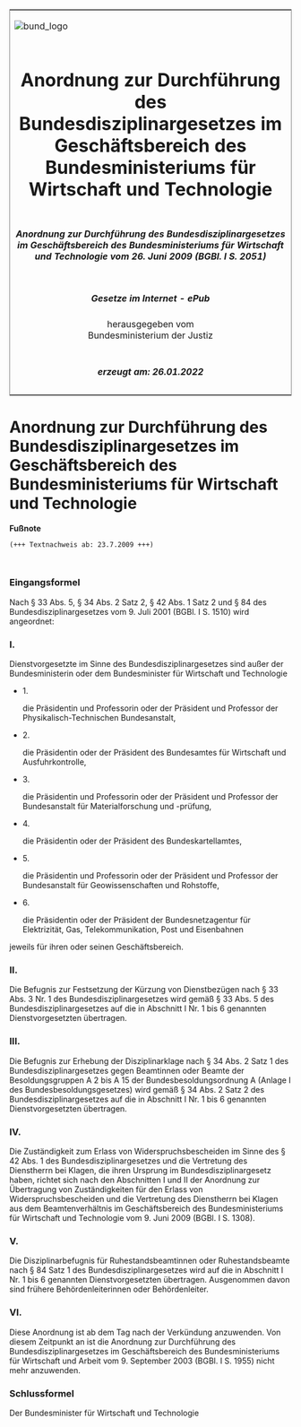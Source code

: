 <span id="DECKBLATT.html"></span>

<table border="0" frame="border" width="100%">

<tr valign="top">

<td align="left">

![bund\_logo](BfJ_2021_Web_de_de.gif)

</td>

<td align="right">

 

</td>

</tr>

<tr align="center" valign="middle">

<td colspan="2">

# Anordnung zur Durchführung des Bundesdisziplinargesetzes im Geschäftsbereich des Bundesministeriums für Wirtschaft und Technologie

</td>

</tr>

<tr align="center" valign="middle">

<td colspan="2">

##### Anordnung zur Durchführung des Bundesdisziplinargesetzes im Geschäftsbereich des Bundesministeriums für Wirtschaft und Technologie vom 26. Juni 2009 (BGBl. I S. 2051)

</td>

</tr>

<tr align="center" valign="middle">

<td colspan="2">

  
  

##### Gesetze im Internet - ePub  
  
herausgegeben vom  
Bundesministerium der Justiz

</td>

</tr>

<tr align="center" valign="bottom">

<td colspan="2">

  
  

##### erzeugt am: 26.01.2022

</td>

</tr>

</table>

<span id="BJNR205100009.html"></span>

# Anordnung zur Durchführung des Bundesdisziplinargesetzes im Geschäftsbereich des Bundesministeriums für Wirtschaft und Technologie

<div>

  
**Fußnote**

<div class="jnhtml">

<div>

<div class="jurAbsatz">

  

``` 
(+++ Textnachweis ab: 23.7.2009 +++)

 
```

</div>

</div>

</div>

</div>

<span id="BJNR205100009BJNE000100000.html"></span>

### Eingangsformel  

<div>

<div class="jnhtml">

<div>

<div class="jurAbsatz">

Nach § 33 Abs. 5, § 34 Abs. 2 Satz 2, § 42 Abs. 1 Satz 2 und § 84 des
Bundesdisziplinargesetzes vom 9. Juli 2001 (BGBl. I S. 1510) wird
angeordnet:

</div>

</div>

</div>

</div>

<span id="BJNR205100009BJNE000200000.html"></span>

### I.  

<div>

<div class="jnhtml">

<div>

<div class="jurAbsatz">

Dienstvorgesetzte im Sinne des Bundesdisziplinargesetzes sind außer der
Bundesministerin oder dem Bundesminister für Wirtschaft und Technologie

  - 1\.
    
    <div>
    
    die Präsidentin und Professorin oder der Präsident und Professor der
    Physikalisch-Technischen Bundesanstalt,
    
    </div>

  - 2\.
    
    <div>
    
    die Präsidentin oder der Präsident des Bundesamtes für Wirtschaft
    und Ausfuhrkontrolle,
    
    </div>

  - 3\.
    
    <div>
    
    die Präsidentin und Professorin oder der Präsident und Professor der
    Bundesanstalt für Materialforschung und -prüfung,
    
    </div>

  - 4\.
    
    <div>
    
    die Präsidentin oder der Präsident des Bundeskartellamtes,
    
    </div>

  - 5\.
    
    <div>
    
    die Präsidentin und Professorin oder der Präsident und Professor der
    Bundesanstalt für Geowissenschaften und Rohstoffe,
    
    </div>

  - 6\.
    
    <div>
    
    die Präsidentin oder der Präsident der Bundesnetzagentur für
    Elektrizität, Gas, Telekommunikation, Post und Eisenbahnen
    
    </div>

jeweils für ihren oder seinen Geschäftsbereich.

</div>

</div>

</div>

</div>

<span id="BJNR205100009BJNE000300000.html"></span>

### II.  

<div>

<div class="jnhtml">

<div>

<div class="jurAbsatz">

Die Befugnis zur Festsetzung der Kürzung von Dienstbezügen nach § 33
Abs. 3 Nr. 1 des Bundesdisziplinargesetzes wird gemäß § 33 Abs. 5 des
Bundesdisziplinargesetzes auf die in Abschnitt I Nr. 1 bis 6 genannten
Dienstvorgesetzten übertragen.

</div>

</div>

</div>

</div>

<span id="BJNR205100009BJNE000400000.html"></span>

### III.  

<div>

<div class="jnhtml">

<div>

<div class="jurAbsatz">

Die Befugnis zur Erhebung der Disziplinarklage nach § 34 Abs. 2 Satz 1
des Bundesdisziplinargesetzes gegen Beamtinnen oder Beamte der
Besoldungsgruppen A 2 bis A 15 der Bundesbesoldungsordnung A (Anlage I
des Bundesbesoldungsgesetzes) wird gemäß § 34 Abs. 2 Satz 2 des
Bundesdisziplinargesetzes auf die in Abschnitt I Nr. 1 bis 6 genannten
Dienstvorgesetzten übertragen.

</div>

</div>

</div>

</div>

<span id="BJNR205100009BJNE000500000.html"></span>

### IV.  

<div>

<div class="jnhtml">

<div>

<div class="jurAbsatz">

Die Zuständigkeit zum Erlass von Widerspruchsbescheiden im Sinne des §
42 Abs. 1 des Bundesdisziplinargesetzes und die Vertretung des
Dienstherrn bei Klagen, die ihren Ursprung im Bundesdisziplinargesetz
haben, richtet sich nach den Abschnitten I und II der Anordnung zur
Übertragung von Zuständigkeiten für den Erlass von
Widerspruchsbescheiden und die Vertretung des Dienstherrn bei Klagen aus
dem Beamtenverhältnis im Geschäftsbereich des Bundesministeriums für
Wirtschaft und Technologie vom 9. Juni 2009 (BGBl. I S. 1308).

</div>

</div>

</div>

</div>

<span id="BJNR205100009BJNE000600000.html"></span>

### V.  

<div>

<div class="jnhtml">

<div>

<div class="jurAbsatz">

Die Disziplinarbefugnis für Ruhestandsbeamtinnen oder Ruhestandsbeamte
nach § 84 Satz 1 des Bundesdisziplinargesetzes wird auf die in Abschnitt
I Nr. 1 bis 6 genannten Dienstvorgesetzten übertragen. Ausgenommen davon
sind frühere Behördenleiterinnen oder Behördenleiter.

</div>

</div>

</div>

</div>

<span id="BJNR205100009BJNE000700000.html"></span>

### VI.  

<div>

<div class="jnhtml">

<div>

<div class="jurAbsatz">

Diese Anordnung ist ab dem Tag nach der Verkündung anzuwenden. Von
diesem Zeitpunkt an ist die Anordnung zur Durchführung des
Bundesdisziplinargesetzes im Geschäftsbereich des Bundesministeriums für
Wirtschaft und Arbeit vom 9. September 2003 (BGBl. I S. 1955) nicht mehr
anzuwenden.

</div>

</div>

</div>

</div>

<span id="BJNR205100009BJNE000800000.html"></span>

### Schlussformel  

<div>

<div class="jnhtml">

<div>

<div class="jurAbsatz">

<span class="SP">Der Bundesminister für Wirtschaft und
Technologie</span>

</div>

</div>

</div>

</div>
